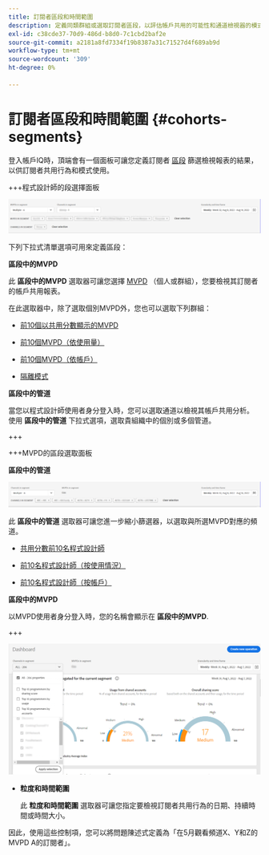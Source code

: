 ```yaml
---
title: 訂閱者區段和時間範圍
description: 定義同類群組或選取訂閱者區段，以評估帳戶共用的可能性和通道檢視器的模式，以在帳戶IQ中使用圖形工具和報表。
exl-id: c38cde37-70d9-486d-b8d0-7c1cbd2baf2e
source-git-commit: a2181a8fd7334f19b8387a31c71527d4f689ab9d
workflow-type: tm+mt
source-wordcount: '309'
ht-degree: 0%

---
```


# 訂閱者區段和時間範圍 {#cohorts-segments}

登入帳戶IQ時，頂端會有一個面板可讓您定義訂閱者 [區段](/help/AccountIQ/product-concepts.md#segment-segmet-def) 篩選檢視報表的結果，以供訂閱者共用行為和模式使用。



<!--![](assets/segment-timeframe-panel.png)-->

+++程式設計師的段選擇面板

![](assets/segment-panel-programmer.png)

<!--![](assets/filter-panel.png)-->

下列下拉式清單選項可用來定義區段：

**區段中的MVPD**

此 **區段中的MVPD** 選取器可讓您選擇 [MVPD](/help/AccountIQ/product-concepts.md#mvpd-def) （個人或群組），您要檢視其訂閱者的帳戶共用報表。

在此選取器中，除了選取個別MVPD外，您也可以選取下列群組：
* [前10個以共用分數顯示的MVPD](/help/AccountIQ/product-concepts.md#top-mvpds-def)

* [前10個MVPD（依使用量）](/help/AccountIQ/product-concepts.md#top-mvpds-def)

* [前10個MVPD（依帳戶）](/help/AccountIQ/product-concepts.md#top-mvpds-def)

* [隔離模式](/help/AccountIQ/isolation-mode.md)

**區段中的管道**

當您以程式設計師使用者身分登入時，您可以選取通道以檢視其帳戶共用分析。 使用 **區段中的管道** 下拉式選項，選取貴組織中的個別或多個管道。

+++

+++MVPD的區段選取面板

**區段中的管道**

![](assets/segment-panel-mvpd.png)

此 **區段中的管道** 選取器可讓您進一步縮小篩選器，以選取與所選MVPD對應的頻道。

* [共用分數前10名程式設計師](/help/AccountIQ/product-concepts.md#top-mvpds-def)

* [前10名程式設計師（按使用情況）](/help/AccountIQ/product-concepts.md#top-mvpds-def)

* [前10名程式設計師（按帳戶）](/help/AccountIQ/product-concepts.md#top-mvpds-def)

**區段中的MVPD**

以MVPD使用者身分登入時，您的名稱會顯示在 **區段中的MVPD**.

+++




<!--For example, you can define your segment as the "subscribers of the MVPD A that watched the channels X, Y, and Z".-->

![](assets/segment-programmer-persona.png)

* **粒度和時間範圍**

   此 **粒度和時間範圍** 選取器可讓您指定要檢視訂閱者共用行為的日期、持續時間或時間大小。

因此，使用這些控制項，您可以將問題陳述式定義為「在5月觀看頻道X、Y和Z的MVPD A的訂閱者」。

